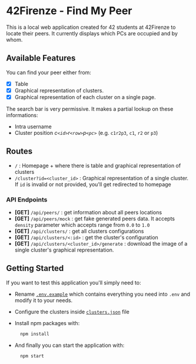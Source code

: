# 42Firenze - Find My Peer

This is a local web application created for 42 students at 42Firenze to locate their peers. It currently displays which PCs are occupied and by whom.

## Available Features

You can find your peer either from:

- [x] Table
- [x] Graphical representation of clusters.
- [x] Graphical representation of each cluster on a single page.

The search bar is very permissive.
It makes a partial lookup on these informations:

- Intra username
- Cluster position _c`<id>`r`<row>`p`<pc>`_ (e.g. `c1r2p3`, `c1`, `r2` or `p3`)

## Routes

- `/` : Homepage + where there is table and graphical representation of clusters
- `/cluster?id=<cluster_id>` : Graphical representation of a single cluster. If `id` is invalid or not provided, you'll get redirected to homepage

### API Endpoints

- **[GET]** `/api/peers/` : get information about all peers locations
- **[GET]** `/api/peers/mock` : get fake generated peers data. It accepts `density` parameter which accepts range from `0.0` to `1.0`
- **[GET]** `/api/clusters/` : get all clusters configurations
- **[GET]** `/api/clusters/<:id>` : get the cluster's configuration
- **[GET]** `/api/clusters/<cluster_id>/generate` : download the image of a single cluster's graphical representation.

## Getting Started

If you want to test this application you'll simply need to:

- Rename [`.env.example`](.env.example) which contains everything you need into `.env` and modify it to your needs.
- Configure the clusters inside [`clusters.json`](src/clusters.json) file
- Install npm packages with:

  ```bash
    npm install
  ```

- And finally you can start the application with:

  ```bash
    npm start
  ```
